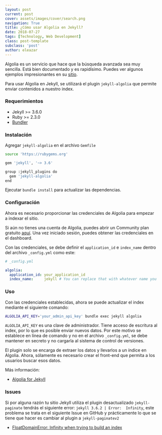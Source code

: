 ```yaml
---
layout: post
current: post
cover: assets/images/cover/search.png
navigation: True
title: ¿Cómo usar Algolia en Jekyll?
date: 2018-07-27
tags: [Technology, Web Development]
class: post-template
subclass: 'post'
author: eleazar
---
```


Algolia es un servicio que hace que la búsqueda avanzada sea muy sencilla. Está bien documentado y es rapidísimo. Puedes ver algunos ejemplos impresionantes en su [sitio](https://www.algolia.com/).

Para usar Algolia en Jekyll, se utilizará el plugin `jekyll-algolia` que permite enviar contenidos a nuestro index.

### Requerimientos

- Jekyll >= 3.6.0
- Ruby >= 2.3.0
- [Bundler](http://bundler.io/)

### Instalación

Agregar `jekyll-algolia` en el archivo `Gemfile`

```bash
source 'https://rubygems.org'

gem 'jekyll', '~> 3.6'

group :jekyll_plugins do
  gem 'jekyll-algolia'
end
```

Ejecutar `bundle install` para actualizar las dependencias.

### Configuración

Ahora es necesario proporcionar las credenciales de Algolia para empezar a indexar el sitio.

Si aún no tienes una cuenta de Algolia, puedes abrir un Community plan gratuito [aquí](https://www.algolia.com/users/sign_up/hacker). Una vez iniciado sesión, puedes obtener las credenciales en el dashboard.

Con las credenciales, se debe definir el `application_id` e `index_name` dentro del archivo `_config.yml` como este:

```yml
# _config.yml

algolia:
  application_id: your_application_id
  index_name:     jekyll # You can replace that with whatever name you want
```

### Uso

Con las credenciales establecidas, ahora se puede actualizar el index mediante el siguiente comando:

```bash
ALGOLIA_API_KEY='your_admin_api_key' bundle exec jekyll algolia
```

`ALGOLIA_API_KEY` es una clave de administrador. Tiene acceso de escritura al index, por lo que es posible enviar nuevos datos. Por este motivo se establece en línea de comando y no en el archivo `_config.yml`, se debe mantener en secreto y no cargarla al sistema de control de versiones.

El plugin solo se encarga de extraer los datos y llevarlos a un índice en Algolia. Ahora, sólamente es necesario crear el front-end que permita a los usuarios buscar esos datos.

Más información:

- [Algolia for Jekyll](https://community.algolia.com/jekyll-algolia/getting-started.html)

### Issues

Si por alguna razón tu sitio Jekyll utiliza el plugin desactualizado `jekyll-paginate` tendrás el siguiente error: `jekyll 3.6.2 | Error:  Infinity`, este problema se trata en el siguiente Issue en GitHub y prácticamente lo que se tiene que hacer es cambiar al plugin a `jekyll-paginatev2`

- [FloatDomainError: Infinity when trying to build an index](https://github.com/algolia/jekyll-algolia/issues/64)

